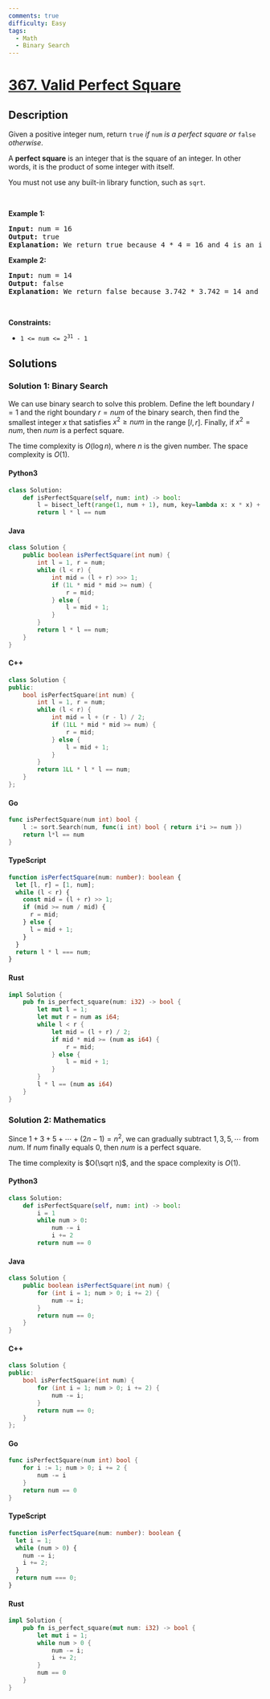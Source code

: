 ```yaml
---
comments: true
difficulty: Easy
tags:
  - Math
  - Binary Search
---
```


<!-- problem:start -->

# [367. Valid Perfect Square](https://leetcode.com/problems/valid-perfect-square)

## Description

<!-- description:start -->

<p>Given a positive integer num, return <code>true</code> <em>if</em> <code>num</code> <em>is a perfect square or</em> <code>false</code> <em>otherwise</em>.</p>

<p>A <strong>perfect square</strong> is an integer that is the square of an integer. In other words, it is the product of some integer with itself.</p>

<p>You must not use any built-in library function, such as <code>sqrt</code>.</p>

<p>&nbsp;</p>
<p><strong class="example">Example 1:</strong></p>

<pre>
<strong>Input:</strong> num = 16
<strong>Output:</strong> true
<strong>Explanation:</strong> We return true because 4 * 4 = 16 and 4 is an integer.
</pre>

<p><strong class="example">Example 2:</strong></p>

<pre>
<strong>Input:</strong> num = 14
<strong>Output:</strong> false
<strong>Explanation:</strong> We return false because 3.742 * 3.742 = 14 and 3.742 is not an integer.
</pre>

<p>&nbsp;</p>
<p><strong>Constraints:</strong></p>

<ul>
	<li><code>1 &lt;= num &lt;= 2<sup>31</sup> - 1</code></li>
</ul>

<!-- description:end -->

## Solutions

<!-- solution:start -->

### Solution 1: Binary Search

We can use binary search to solve this problem. Define the left boundary $l = 1$ and the right boundary $r = num$ of the binary search, then find the smallest integer $x$ that satisfies $x^2 \geq num$ in the range $[l, r]$. Finally, if $x^2 = num$, then $num$ is a perfect square.

The time complexity is $O(\log n)$, where $n$ is the given number. The space complexity is $O(1)$.

<!-- tabs:start -->

#### Python3

```python
class Solution:
    def isPerfectSquare(self, num: int) -> bool:
        l = bisect_left(range(1, num + 1), num, key=lambda x: x * x) + 1
        return l * l == num
```

#### Java

```java
class Solution {
    public boolean isPerfectSquare(int num) {
        int l = 1, r = num;
        while (l < r) {
            int mid = (l + r) >>> 1;
            if (1L * mid * mid >= num) {
                r = mid;
            } else {
                l = mid + 1;
            }
        }
        return l * l == num;
    }
}
```

#### C++

```cpp
class Solution {
public:
    bool isPerfectSquare(int num) {
        int l = 1, r = num;
        while (l < r) {
            int mid = l + (r - l) / 2;
            if (1LL * mid * mid >= num) {
                r = mid;
            } else {
                l = mid + 1;
            }
        }
        return 1LL * l * l == num;
    }
};
```

#### Go

```go
func isPerfectSquare(num int) bool {
	l := sort.Search(num, func(i int) bool { return i*i >= num })
	return l*l == num
}
```

#### TypeScript

```ts
function isPerfectSquare(num: number): boolean {
  let [l, r] = [1, num];
  while (l < r) {
    const mid = (l + r) >> 1;
    if (mid >= num / mid) {
      r = mid;
    } else {
      l = mid + 1;
    }
  }
  return l * l === num;
}
```

#### Rust

```rust
impl Solution {
    pub fn is_perfect_square(num: i32) -> bool {
        let mut l = 1;
        let mut r = num as i64;
        while l < r {
            let mid = (l + r) / 2;
            if mid * mid >= (num as i64) {
                r = mid;
            } else {
                l = mid + 1;
            }
        }
        l * l == (num as i64)
    }
}
```

<!-- tabs:end -->

<!-- solution:end -->

<!-- solution:start -->

### Solution 2: Mathematics

Since $1 + 3 + 5 + \cdots + (2n - 1) = n^2$, we can gradually subtract $1, 3, 5, \cdots$ from $num$. If $num$ finally equals $0$, then $num$ is a perfect square.

The time complexity is $O(\sqrt n)$, and the space complexity is $O(1)$.

<!-- tabs:start -->

#### Python3

```python
class Solution:
    def isPerfectSquare(self, num: int) -> bool:
        i = 1
        while num > 0:
            num -= i
            i += 2
        return num == 0
```

#### Java

```java
class Solution {
    public boolean isPerfectSquare(int num) {
        for (int i = 1; num > 0; i += 2) {
            num -= i;
        }
        return num == 0;
    }
}
```

#### C++

```cpp
class Solution {
public:
    bool isPerfectSquare(int num) {
        for (int i = 1; num > 0; i += 2) {
            num -= i;
        }
        return num == 0;
    }
};
```

#### Go

```go
func isPerfectSquare(num int) bool {
	for i := 1; num > 0; i += 2 {
		num -= i
	}
	return num == 0
}
```

#### TypeScript

```ts
function isPerfectSquare(num: number): boolean {
  let i = 1;
  while (num > 0) {
    num -= i;
    i += 2;
  }
  return num === 0;
}
```

#### Rust

```rust
impl Solution {
    pub fn is_perfect_square(mut num: i32) -> bool {
        let mut i = 1;
        while num > 0 {
            num -= i;
            i += 2;
        }
        num == 0
    }
}
```

<!-- tabs:end -->

<!-- solution:end -->

<!-- problem:end -->
